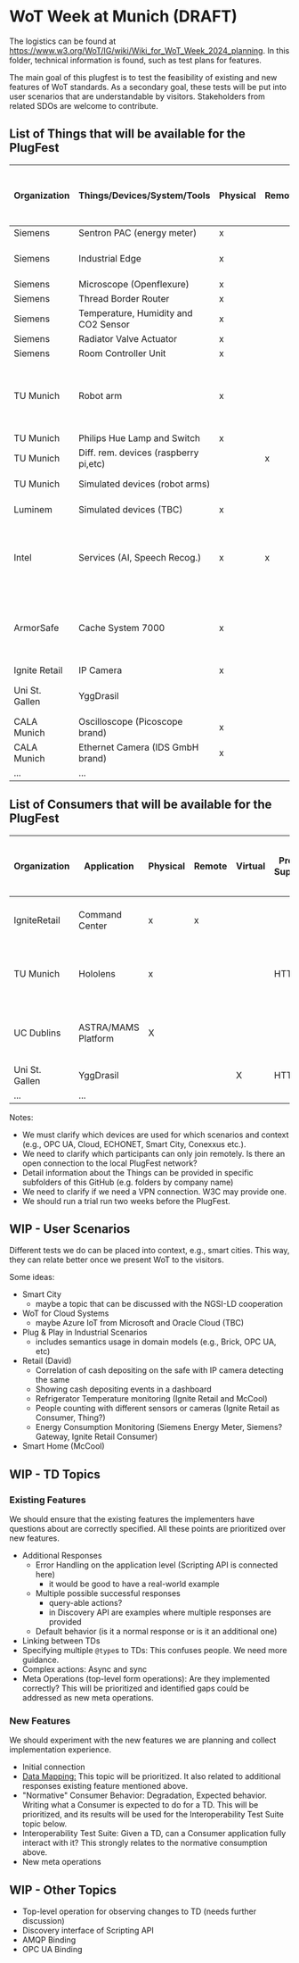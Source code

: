 # WoT Week at Munich (DRAFT)

The logistics can be found at https://www.w3.org/WoT/IG/wiki/Wiki_for_WoT_Week_2024_planning.
In this folder, technical information is found, such as test plans for features.

The main goal of this plugfest is to test the feasibility of existing and new features of WoT standards.
As a secondary goal, these tests will be put into user scenarios that are understandable by visitors.
Stakeholders from related SDOs are welcome to contribute.

## List of Things that will be available for the PlugFest

| Organization | Things/Devices/System/Tools                   | Physical | Remote | Virtual | Protocol Supported | Infrastructure requirements, e.g., open ports, power sockets, Wifi | Comments                                            |Contact|
|--------------|-----------------------------------------------|----------|--------|---------|--------------------|--------------------------------------------------------------------|-----------------------------------------------------|-------|
| Siemens      | Sentron PAC (energy meter)                    |  x       |        |         | Modbus             | LAN                                                                |                                                     |   tbc |
| Siemens      | Industrial Edge                               |  x       |        |         | OPC UA, HTTP       | LAN, connection to the Internet                                    |                                                     |   tbc |
| Siemens      | Microscope (Openflexure)                      |  x       |        |         | HTTP               | LAN                                                                |                                                     | @egekorkan |
| Siemens      | Thread Border Router                          |  x       |        |         | KNX IoT            |                                                                    |                                                     | @mkovatsc |
| Siemens      | Temperature, Humidity and CO2 Sensor          |  x       |        |         | KNX IoT            |                                                                    |                                                     | @mkovatsc |
| Siemens      | Radiator Valve Actuator                       |  x       |        |         | KNX IoT            |                                                                    |                                                     | @mkovatsc |
| Siemens      | Room Controller Unit                          |  x       |        |         | KNX IoT            |                                                                    |                                                     | @mkovatsc |
| TU Munich    | Robot arm                                     |  x       |        |         | HTTP               | 2m high, 4m width; LAN/Wifi (no Internet); should be protected     |                                                     |   @FadySalama |
| TU Munich    | Philips Hue Lamp and Switch                   |  x       |        |         | HTTP               | LAN                                                                |                                                     |   @FadySalama |
| TU Munich    | Diff. rem. devices (raspberry pi,etc)         |          | x      |         | HTTPS              | Internet                                                           |                                                     |   @FadySalama |
| TU Munich    | Simulated devices (robot arms)                |          |        | x       | HTTP but flexible  | LAN/Wifi                                                           |                                                     |   @FadySalama |
| Luminem      | Simulated devices (TBC)                       |  x       |        | x       | HTTP               | Laptop to run them locally                                         |                                                     |   @lu-zero |
| Intel        | Services (AI, Speech Recog.)                  |  x       | x      | x       | HTTP(s)            |                                                                    | Some services can be run locally by someone else    |   @mmccool |
| ArmorSafe    | Cache System 7000                             |  x       |        |         | HTTP               |                                                                    | Each time someone deposits cash, it emits an event  |   Michael Robins and Denis Ioan |
| Ignite Retail| IP Camera                                     |  x       |        |         |                    |                                                                    |                                                     |   Josh Thomas |
| Uni St. Gallen |  YggDrasil                                  |          |        | x       | HTTP               | LAN                                                                | Working on participant's laptop                     | https://github.com/jeremylemee |
| CALA Munich  | Oscilloscope (Picoscope brand)                |  x       |        |         |                    | LAN                                                                |                                                     |   @VigneshVSV |
| CALA Munich  | Ethernet Camera (IDS GmbH brand)              |  x       |        |         |                    | LAN                                                                |                                                     |   @VigneshVSV |
| ...          |     ...                                       |          |        |         |                    | ...                                                                |  ...                                                |   tbc |

## List of Consumers that will be available for the PlugFest

| Organization | Application                                   | Physical | Remote | Virtual | Protocol Supported | Infrastructure requirements, e.g., open ports, power sockets, Wifi | Comments                                            |Contact|
|--------------|-----------------------------------------------|----------|--------|---------|--------------------|-------------------------------------------------------------------|-----------------------------------------------------|-------|
| IgniteRetail | Command Center                                | x        | x      |         |                    |                                                                    | Can be deployed locally or cloud                    | Josh Thomas |
| TU Munich    | Hololens                                      |  x       |        |         | HTTP               | Wifi                                                               | no sec should be used; QR code to TD is needed      |   tbc |
| UC Dublins   | ASTRA/MAMS Platform                           |  X       |        |         |                    |                                                                    |  Multi agent system platform (only software)        | https://github.com/RemCollier |
| Uni St. Gallen |  YggDrasil                                  |          |        |  X      | HTTP               | ...                                                                |  ...                                                | https://github.com/jeremylemee |
| ...          |     ...                                       |          |        |         |                    | ...                                                                |  ...                                                |   tbc |

Notes: 

* We must clarify which devices are used for which scenarios and context (e.g., OPC UA, Cloud, ECHONET, Smart City, Conexxus etc.).
* We need to clarify which participants can only join remotely. Is there an open connection to the local PlugFest network?
* Detail information about the Things can be provided in specific subfolders of this GitHub (e.g. folders by company name)
* We need to clarify if we need a VPN connection. W3C may provide one.
* We should run a trial run two weeks before the PlugFest.

## WIP - User Scenarios

Different tests we do can be placed into context, e.g., smart cities. 
This way, they can relate better once we present WoT to the visitors.

Some ideas:

* Smart City
  * maybe a topic that can be discussed with the NGSI-LD cooperation
* WoT for Cloud Systems
  * maybe Azure IoT from Microsoft and Oracle Cloud (TBC)
* Plug & Play in Industrial Scenarios
  * includes semantics usage in domain models (e.g., Brick, OPC UA, etc)   
* Retail (David)
  * Correlation of cash depositing on the safe with IP camera detecting the same
  * Showing cash depositing events in a dashboard
  * Refrigerator Temperature monitoring (Ignite Retail and McCool)
  * People counting with different sensors or cameras (Ignite Retail as Consumer, Thing?)
  * Energy Consumption Monitoring (Siemens Energy Meter, Siemens? Gateway, Ignite Retail Consumer)
* Smart Home (McCool)

## WIP - TD Topics

### Existing Features

We should ensure that the existing features the implementers have questions about are correctly specified. All these points are prioritized over new features.

* Additional Responses
  * Error Handling on the application level (Scripting API is connected here)
    * it would be good to have a real-world example  
  * Multiple possible successful responses
    * query-able actions?
    * in Discovery API are examples where multiple responses are provided 
  * Default behavior (is it a normal response or is it an additional one)
* Linking between TDs
* Specifying multiple `@type`s to TDs: This confuses people. We need more guidance.
* Complex actions: Async and sync
* Meta Operations (top-level form operations): Are they implemented correctly? This will be prioritized and identified gaps could be addressed as new meta operations.

### New Features

We should experiment with the new features we are planning and collect implementation experience.
  
* Initial connection
* [Data Mapping:](https://github.com/w3c/wot/blob/main/planning/ThingDescription/td-next-work-items/usability-and-design.md#data-schema-mapping) This topic will be prioritized. It also related to additional responses existing feature mentioned above.
* "Normative" Consumer Behavior: Degradation, Expected behavior. Writing what a Consumer is expected to do for a TD. This will be prioritized, and its results will be used for the Interoperability Test Suite topic below.
* Interoperability Test Suite: Given a TD, can a Consumer application fully interact with it? This strongly relates to the normative consumption above.
* New meta operations

## WIP - Other Topics

* Top-level operation for observing changes to TD (needs further discussion)
* Discovery interface of Scripting API
* AMQP Binding
* OPC UA Binding 
